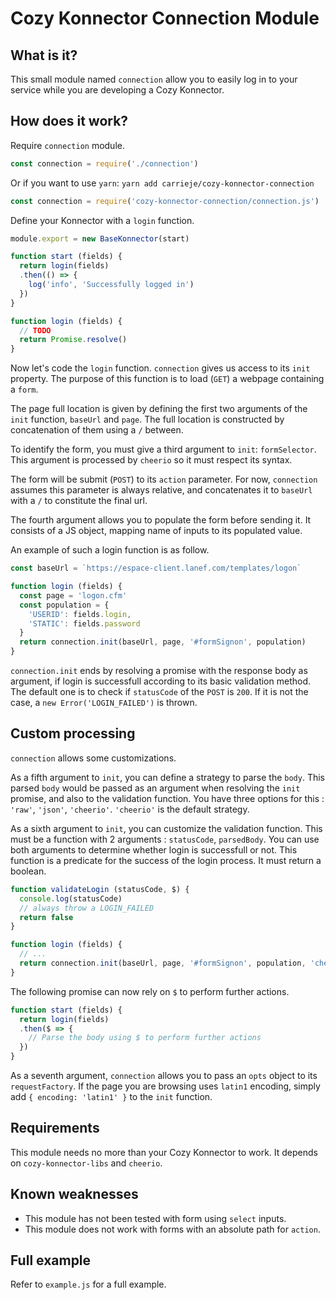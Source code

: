 Cozy Konnector Connection Module
================================

What is it?
-----------

This small module named `connection` allow you to easily log in to your service
while you are developing a Cozy Konnector.

How does it work?
----------------

Require `connection` module.

```js
const connection = require('./connection')
```

Or if you want to use `yarn`:
`yarn add carrieje/cozy-konnector-connection`

```js
const connection = require('cozy-konnector-connection/connection.js')
```

Define your Konnector with a `login` function.

```js
module.export = new BaseKonnector(start)

function start (fields) {
  return login(fields)
  .then(() => {
    log('info', 'Successfully logged in')
  })
}

function login (fields) {
  // TODO
  return Promise.resolve()
}
```

Now let's code the `login` function.
`connection` gives us access to its `init` property.
The purpose of this function is to load (`GET`) a webpage containing a `form`.

The page full location is given by defining the first two arguments of the
`init` function, `baseUrl` and `page`. The full location is constructed by
concatenation of them using a `/` between.

To identify the form, you must give a third argument to `init`: `formSelector`.
This argument is processed by `cheerio` so it must respect its syntax.

The form will be submit (`POST`) to its `action` parameter.
For now, `connection` assumes this parameter is always relative, and
concatenates it to `baseUrl` with a `/` to constitute the final url.

The fourth argument allows you to populate the form before sending it.
It consists of a JS object, mapping name of inputs to its populated value.

An example of such a login function is as follow.

```js
const baseUrl = `https://espace-client.lanef.com/templates/logon`

function login (fields) {
  const page = 'logon.cfm'
  const population = {
    'USERID': fields.login,
    'STATIC': fields.password
  }
  return connection.init(baseUrl, page, '#formSignon', population)
}
```

`connection.init` ends by resolving a promise with the response body as
argument, if login is successfull according to its basic validation method.
The default one is to check if `statusCode` of the `POST` is `200`.
If it is not the case, a `new Error('LOGIN_FAILED')` is thrown.

Custom processing
-----------------

`connection` allows some customizations.

As a fifth argument to `init`, you can define a strategy to parse the `body`.
This parsed `body` would be passed as an argument when resolving the `init`
promise, and also to the validation function.
You have three options for this : `'raw'`, `'json'`, `'cheerio'`. `'cheerio'` is
the default strategy.

As a sixth argument to `init`, you can customize the validation function.
This must be a function with 2 arguments : `statusCode`, `parsedBody`.
You can use both arguments to determine whether login is successfull or not.
This function is a predicate for the success of the login process. It must
return a boolean.

```js
function validateLogin (statusCode, $) {
  console.log(statusCode)
  // always throw a LOGIN_FAILED
  return false
}

function login (fields) {
  // ...
  return connection.init(baseUrl, page, '#formSignon', population, 'cheerio', validateLogin)
}
```

The following promise can now rely on `$` to perform further actions.

```js
function start (fields) {
  return login(fields)
  .then($ => {
    // Parse the body using $ to perform further actions
  })
}
```

As a seventh argument, `connection` allows you to pass an `opts` object to its
`requestFactory`. If the page you are browsing uses `latin1` encoding, simply
add `{ encoding: 'latin1' }` to the `init` function.

Requirements
------------

This module needs no more than your Cozy Konnector to work.
It depends on `cozy-konnector-libs` and `cheerio`.

Known weaknesses
----------------

- This module has not been tested with form using `select` inputs.
- This module does not work with forms with an absolute path for `action`.

Full example
------------

Refer to `example.js` for a full example.
